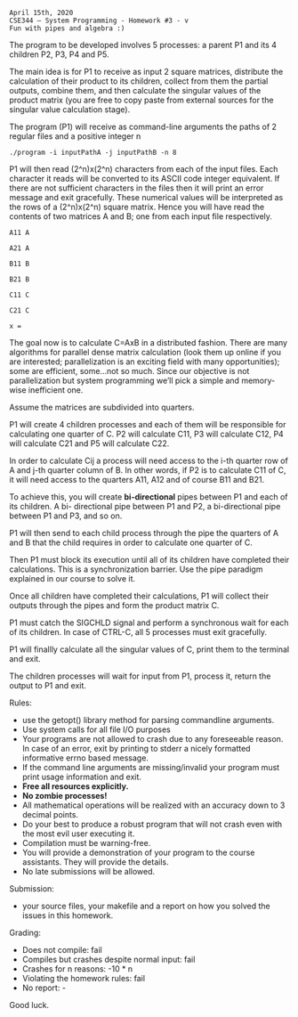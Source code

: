 ```
April 15th, 2020
CSE344 – System Programming - Homework #3 - v
Fun with pipes and algebra :)
```
The program to be developed involves 5 processes: a parent P1 and its 4 children P2, P3, P4 and P5.

The main idea is for P1 to receive as input 2 square matrices, distribute the calculation of their
product to its children, collect from them the partial outputs, combine them, and then calculate the
singular values of the product matrix (you are free to copy paste from external sources for the
singular value calculation stage).

The program (P1) will receive as command-line arguments the paths of 2 regular files and a positive
integer n

```
./program -i inputPathA -j inputPathB -n 8
```
P1 will then read (2^n)x(2^n) characters from each of the input files. Each character it reads will be
converted to its ASCII code integer equivalent. If there are not sufficient characters in the files then
it will print an error message and exit gracefully. These numerical values will be interpreted as the
rows of a (2^n)x(2^n) square matrix. Hence you will have read the contents of two matrices A and
B; one from each input file respectively.

```
A11 A
```
```
A21 A
```
```
B11 B
```
```
B21 B
```
```
C11 C
```
```
C21 C
```
```
x =
```
The goal now is to calculate C=AxB in a distributed fashion. There are many algorithms for parallel
dense matrix calculation (look them up online if you are interested; parallelization is an exciting
field with many opportunities); some are efficient, some...not so much. Since our objective is not
parallelization but system programming we’ll pick a simple and memory-wise inefficient one.

Assume the matrices are subdivided into quarters.

P1 will create 4 children processes and each of them will be responsible for calculating one quarter
of C. P2 will calculate C11, P3 will calculate C12, P4 will calculate C21 and P5 will calculate C22.

In order to calculate Cij a process will need access to the i-th quarter row of A and j-th quarter
column of B. In other words, if P2 is to calculate C11 of C, it will need access to the quarters A11,
A12 and of course B11 and B21.

To achieve this, you will create **bi-directional** pipes between P1 and each of its children. A bi-
directional pipe between P1 and P2, a bi-directional pipe between P1 and P3, and so on.


P1 will then send to each child process through the pipe the quarters of A and B that the child
requires in order to calculate one quarter of C.

Then P1 must block its execution until all of its children have completed their calculations. This is a
synchronization barrier. Use the pipe paradigm explained in our course to solve it.

Once all children have completed their calculations, P1 will collect their outputs through the pipes
and form the product matrix C.

P1 must catch the SIGCHLD signal and perform a synchronous wait for each of its children.
In case of CTRL-C, all 5 processes must exit gracefully.

P1 will finallly calculate all the singular values of C, print them to the terminal and exit.

The children processes will wait for input from P1, process it, return the output to P1 and exit.

Rules:

- use the getopt() library method for parsing commandline arguments.
- Use system calls for all file I/O purposes
- Your programs are not allowed to crash due to any foreseeable reason. In case of an error,
    exit by printing to stderr a nicely formatted informative errno based message.
- If the command line arguments are missing/invalid your program must print usage
    information and exit.
- **Free all resources explicitly.**
- **No zombie processes!**
- All mathematical operations will be realized with an accuracy down to 3 decimal points.
- Do your best to produce a robust program that will not crash even with the most evil user
    executing it.
- Compilation must be warning-free.
- You will provide a demonstration of your program to the course assistants. They will
    provide the details.
- No late submissions will be allowed.

Submission:

- your source files, your makefile and a report on how you solved the issues in this
    homework.

Grading:

- Does not compile: fail
- Compiles but crashes despite normal input: fail
- Crashes for n reasons: -10 * n
- Violating the homework rules: fail
- No report: -

Good luck.


